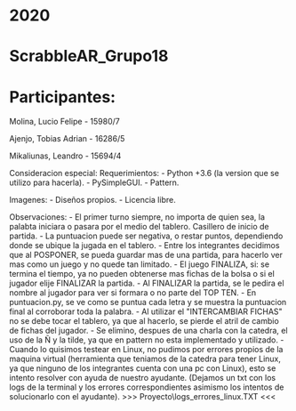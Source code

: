 # 2020
# ScrabbleAR_Grupo18       

# Participantes:

Molina, Lucio Felipe   -   15980/7


Ajenjo, Tobias Adrian   -   16286/5


Mikaliunas, Leandro   -   15694/4


Consideracion especial:
    Requerimientos:
        - Python +3.6 (la version que se utilizo para hacerla).
        - PySimpleGUI.
        - Pattern.

Imagenes:
    - Diseños propios.
    - Licencia libre.


Observaciones:
    - El primer turno siempre, no importa de quien sea, la palabta iniciara o pasara por el medio del tablero. Casillero de inicio de partida.
    - La puntuacion puede ser negativa, o restar puntos, dependiendo donde se ubique la jugada en el tablero.
    - Entre los integrantes decidimos que al POSPONER, se pueda guardar mas de una partida, para hacerlo ver mas como un juego y no quede tan limitado.
    - El juego FINALIZA, si: se termina el tiempo, ya no pueden obtenerse mas fichas de la bolsa o si el jugador elije FINALIZAR la partida.
    - Al FINALIZAR la partida, se le pedira el nombre al jugador para ver si formara o no parte del TOP TEN.
    - En puntuacion.py, se ve como se puntua cada letra y se muestra la puntuacion final al corroborar toda la palabra.
    - Al utilizar el "INTERCAMBIAR FICHAS" no se debe tocar el tablero, ya que al hacerlo, se pierde el atril de cambio de fichas del jugador.
    - Se elimino, despues de una charla con la catedra, el uso de la Ñ y la tilde, ya que en pattern no esta implementado y utilizado.
    - Cuando lo quisimos testear en Linux, no pudimos por errores propios de la maquina virtual (herramienta que teniamos de la catedra para tener Linux, ya que ninguno de los integrantes cuenta con una pc con Linux),
      esto se intento resolver con ayuda de nuestro ayudante.
      (Dejamos un txt con los logs de la terminal y los errores correspondientes asimismo los intentos de solucionarlo con el ayudante). >>> Proyecto\\logs_errores_linux.TXT <<<